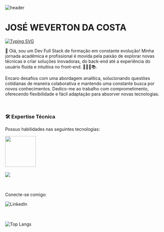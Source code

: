 
![header](https://capsule-render.vercel.app/api?type=waving&&color=154c79&height=120&section=header&fontSize=90)

# JOSÉ WEVERTON DA COSTA

[![Typing SVG](https://readme-typing-svg.demolab.com?font=Fira+Code&pause=1000&color=154C79&multiline=true&random=false&width=435&height=90&lines=Desenvolvedor+de+software%3A;Front-end+%7C+Back-end;Banco+de+dados)](https://git.io/typing-svg)

<p>👋 Olá, sou um Dev Full Stack de formação em constante evolução! Minha jornada acadêmica e profissional é movida pela paixão de explorar novas técnicas e criar soluções inovadoras, do back-end até a experiência do usuário fluida e intuitiva no front-end. 👨🏻‍💻📚.</p>
<p>Encaro desafios com uma abordagem analítica, solucionando questões cotidianas de maneira colaborativa e mantendo uma constante busca por novos conhecimentos. Dedico-me ao trabalho com comprometimento, oferecendo flexibilidade e fácil adaptação para absorver novas tecnologias.</p></p><br>

<h3>🛠️ Expertise Técnica</h3>
<p>Possuo habilidades nas seguintes tecnologias:</p>

<div>
<img width=100px src="https://skillicons.dev/icons?i=html,css,javascript,react,bootstrap,git,figma" />
</div>
<div>
  <br>
<img src="https://skillicons.dev/icons?i=nodejs,express,postgres,mysql" />
</div>
<br><br>
<p>Conecte-se comigo:</p>

<a href="https://www.linkedin.com/in/weverton-costa/">
<img align="left" alt="LinkedIn" src="https://img.shields.io/badge/LinkedIn-0077B5?style=for-the-badge&logo=linkedin&logoColor=white" >
</a>
<br><br><br>

<!--![Jose Weverton Stats](https://github-readme-stats.vercel.app/api?username=joseweverton&show_icons=true&theme=transparent)-->

<!--[![Top Langs](https://github-readme-stats.vercel.app/api/top-langs/?username=anuraghazra)](https://github.com/anuraghazra/github-readme-stats) -->

![Top Langs](https://github-readme-stats.vercel.app/api/top-langs/?username=joseweverton&layout=compact)



